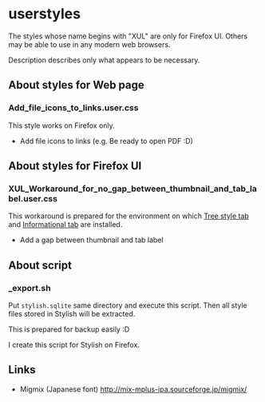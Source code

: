 userstyles
==========
The styles whose name begins with "XUL" are only for Firefox UI.
Others may be able to use in any modern web browsers.

Description describes only what appears to be necessary.


About styles for Web page
-------------------------

### Add_file_icons_to_links.user.css
This style works on Firefox only.

- Add file icons to links (e.g. Be ready to open PDF :D)


About styles for Firefox UI
---------------------------

### XUL_Workaround_for_no_gap_between_thumbnail_and_tab_label.user.css
This workaround is prepared for the environment on which [Tree style tab](https://addons.mozilla.org/firefox/addon/tree-style-tab/) and [Informational tab](https://addons.mozilla.org/firefox/addon/informational-tab/) are installed.

- Add a gap between thumbnail and tab label


About script
------------

### _export.sh
Put `stylish.sqlite` same directory and execute this script.
Then all style files stored in Stylish will be extracted.

This is prepared for backup easily :D

I create this script for Stylish on Firefox.


Links
-----
- Migmix (Japanese font) http://mix-mplus-ipa.sourceforge.jp/migmix/

